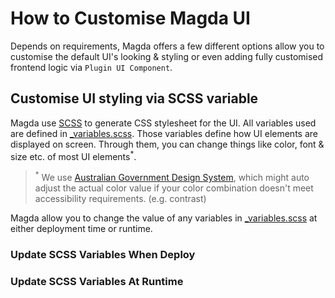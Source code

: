 # How to Customise Magda UI

Depends on requirements, Magda offers a few different options allow you to customise the default UI's looking & styling or even adding fully customised frontend logic via `Plugin UI Component`.

## Customise UI styling via SCSS variable

Magda use [SCSS](https://sass-lang.com/) to generate CSS stylesheet for the UI. All variables used are defined in [\_variables.scss](https://github.com/magda-io/magda/blob/master/magda-web-client/src/_variables.scss). Those variables define how UI elements are displayed on screen. Through them, you can change things like color, font & size etc. of most UI elements<sup>\*</sup>.

> <sup>\*</sup> We use [Australian Government Design System](https://designsystem.gov.au/), which might auto adjust the actual color value if your color combination doesn't meet accessibility requirements. (e.g. contrast)

Magda allow you to change the value of any variables in [\_variables.scss](https://github.com/magda-io/magda/blob/master/magda-web-client/src/_variables.scss) at either deployment time or runtime.

### Update SCSS Variables When Deploy

### Update SCSS Variables At Runtime
